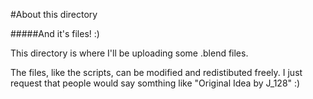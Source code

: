 #About this directory

#####And it's files! :)

This directory is where I'll be uploading some .blend files.

The files, like the scripts, can be modified and redistibuted freely. I just request that people would say somthing like "Original Idea by J_128" :)
